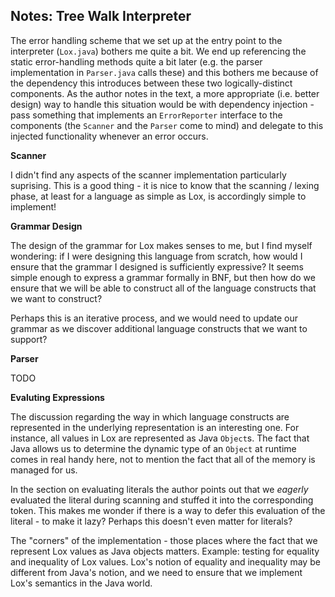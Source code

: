 ## Notes: Tree Walk Interpreter

The error handling scheme that we set up at the entry point to the interpreter (`Lox.java`) bothers me quite a bit. We end up referencing the static error-handling methods quite a bit later (e.g. the parser implementation in `Parser.java` calls these) and this bothers me because of the dependency this introduces between these two logically-distinct components. As the author notes in the text, a more appropriate (i.e. better design) way to handle this situation would be with dependency injection - pass something that implements an `ErrorReporter` interface to the components (the `Scanner` and the `Parser` come to mind) and delegate to this injected functionality whenever an error occurs.

**Scanner**

I didn't find any aspects of the scanner implementation particularly suprising. This is a good thing - it is nice to know that the scanning / lexing phase, at least for a language as simple as Lox, is accordingly simple to implement!

**Grammar Design**

The design of the grammar for Lox makes senses to me, but I find myself wondering: if I were designing this language from scratch, how would I ensure that the grammar I designed is sufficiently expressive? It seems simple enough to express a grammar formally in BNF, but then how do we ensure that we will be able to construct all of the language constructs that we want to construct?

Perhaps this is an iterative process, and we would need to update our grammar as we discover additional language constructs that we want to support?

**Parser**

TODO

**Evaluting Expressions**

The discussion regarding the way in which language constructs are represented in the underlying representation is an interesting one. For instance, all values in Lox are represented as Java `Object`s. The fact that Java allows us to determine the dynamic type of an `Object` at runtime comes in real handy here, not to mention the fact that all of the memory is managed for us.

In the section on evaluating literals the author points out that we _eagerly_ evaluated the literal during scanning and stuffed it into the corresponding token. This makes me wonder if there is a way to defer this evaluation of the literal - to make it lazy? Perhaps this doesn't even matter for literals?

The "corners" of the implementation - those places where the fact that we represent Lox values as Java objects matters. Example: testing for equality and inequality of Lox values. Lox's notion of equality and inequality may be different from Java's notion, and we need to ensure that we implement Lox's semantics in the Java world.